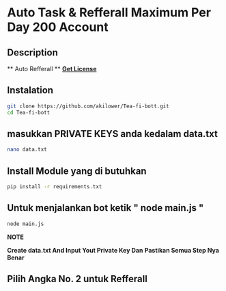 # Auto Task & Refferall Maximum Per Day 200 Account

## Description 
** Auto Refferall ** 
[**Get License**](https://t.me/Laporan_Sayang_bot)

## Instalation
```bash
git clone https://github.com/akilower/Tea-fi-bott.git
cd Tea-fi-bott
```
## masukkan PRIVATE KEYS anda kedalam data.txt

```bash
nano data.txt
```
## Install Module yang di butuhkan

```bash
pip install -r requirements.txt
```
## Untuk menjalankan bot ketik " node main.js "
```bash
node main.js
```
**NOTE**

**Create data.txt And Input Yout Private Key Dan**
**Pastikan Semua Step Nya Benar**

## Pilih Angka No. 2 untuk Refferall

